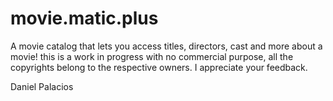 # movie.matic.plus

A movie catalog that lets you access titles, directors, cast and more about a movie!
this is a work in progress with no commercial purpose, all the copyrights belong to
the respective owners.
I appreciate your feedback.


Daniel Palacios